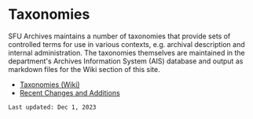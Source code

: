 # Taxonomies
SFU Archives maintains a number of taxonomies that provide sets of controlled terms for use in various contexts, e.g. archival description and internal administration. The taxonomies themselves are maintained in the department's Archives Information System (AIS) database and output as markdown files for the Wiki section of this site.

- [Taxonomies (Wiki)](https://github.com/SFU-Archives/taxonomies/wiki)
- [Recent Changes and Additions](https://github.com/SFU-Archives/taxonomies/wiki/Recent-Changes-and-Additions)

`Last updated: Dec 1, 2023`
